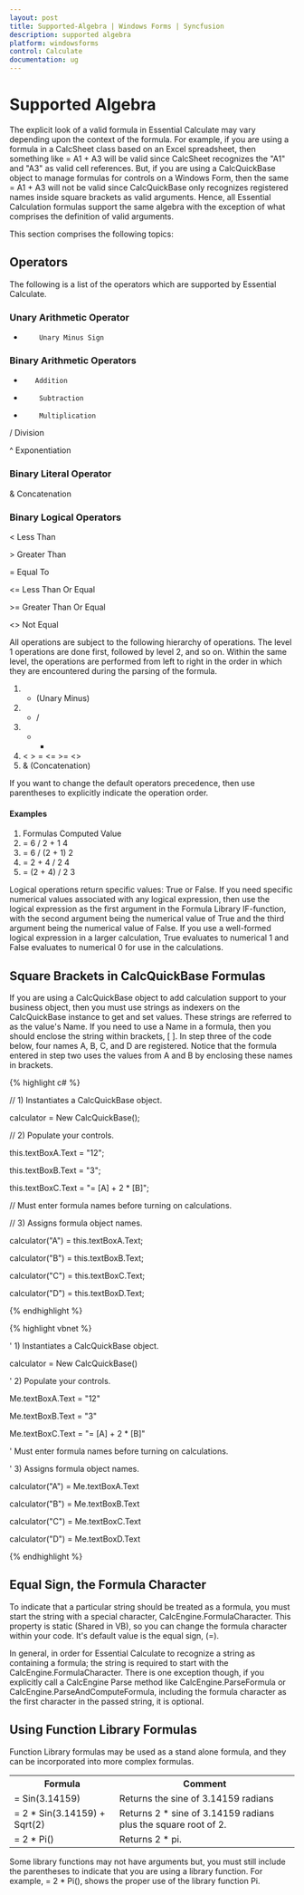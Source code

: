 ```yaml
---
layout: post
title: Supported-Algebra | Windows Forms | Syncfusion
description: supported algebra
platform: windowsforms
control: Calculate
documentation: ug
---
```


# Supported Algebra

The explicit look of a valid formula in Essential Calculate may vary depending upon the context of the formula. For example, if you are using a formula in a CalcSheet class based on an Excel spreadsheet, then something like = A1 + A3 will be valid since CalcSheet recognizes the "A1" and "A3" as valid cell references. But, if you are using a CalcQuickBase object to manage formulas for controls on a Windows Form, then the same = A1 + A3 will not be valid since CalcQuickBase only recognizes registered names inside square brackets as valid arguments. Hence, all Essential Calculation formulas support the same algebra with the exception of what comprises the definition of valid arguments.

This section comprises the following topics:

## Operators

The following is a list of the operators which are supported by Essential Calculate.



### Unary Arithmetic Operator

-         Unary Minus Sign



### Binary Arithmetic Operators

+        Addition

-         Subtraction

*         Multiplication

/         Division

^        Exponentiation



### Binary Literal Operator

&        Concatenation



### Binary Logical Operators

<        Less Than 

&gt;        Greater Than

=         Equal To

<=       Less Than Or Equal

&gt;=       Greater Than Or Equal

<>       Not Equal



All operations are subject to the following hierarchy of operations. The level 1 operations are done first, followed by level 2, and so on. Within the same level, the operations are performed from left to right in the order in which they are encountered during the parsing of the formula.



1. - (Unary Minus)
2. *    /
3. +    -
4. <   >    =    <=    >=    <>
5. & (Concatenation)



If you want to change the default operators precedence, then use parentheses to explicitly indicate the operation order.



#### Examples



1. Formulas                Computed Value
2. = 6 / 2 + 1                     4
3. = 6 / (2 + 1)                   2
4. = 2 + 4 / 2                     4
5. = (2 + 4) / 2                   3



Logical operations return specific values: True or False. If you need specific numerical values associated with any logical expression, then use the logical expression as the first argument in the Formula Library IF-function, with the second argument being the numerical value of True and the third argument being the numerical value of False. If you use a well-formed logical expression in a larger calculation, True evaluates to numerical 1 and False evaluates to numerical 0 for use in the calculations.

## Square Brackets in CalcQuickBase Formulas

If you are using a CalcQuickBase object to add calculation support to your business object, then you must use strings as indexers on the CalcQuickBase instance to get and set values. These strings are referred to as the value's Name. If you need to use a Name in a formula, then you should enclose the string within brackets, [ ]. In step three of the code below, four names A, B, C, and D are registered. Notice that the formula entered in step two uses the values from A and B by enclosing these names in brackets.




{% highlight c# %}

// 1) Instantiates a CalcQuickBase object.

calculator = New CalcQuickBase();



// 2) Populate your controls.

this.textBoxA.Text = "12";

this.textBoxB.Text = "3";

this.textBoxC.Text = "= [A] + 2 * [B]";



// Must enter formula names before turning on calculations.

// 3) Assigns formula object names.

calculator("A") = this.textBoxA.Text;

calculator("B") = this.textBoxB.Text;

calculator("C") = this.textBoxC.Text;

calculator("D") = this.textBoxD.Text;

{% endhighlight %}

{% highlight vbnet %}

' 1) Instantiates a CalcQuickBase object.

calculator = New CalcQuickBase()



' 2) Populate your controls.

Me.textBoxA.Text = "12"

Me.textBoxB.Text = "3"

Me.textBoxC.Text = "= [A] + 2 * [B]"    



' Must enter formula names before turning on calculations.

' 3) Assigns formula object names.

calculator("A") = Me.textBoxA.Text

calculator("B") = Me.textBoxB.Text

calculator("C") = Me.textBoxC.Text

calculator("D") = Me.textBoxD.Text

{% endhighlight %}


## Equal Sign, the Formula Character

To indicate that a particular string should be treated as a formula, you must start the string with a special character, CalcEngine.FormulaCharacter. This property is static (Shared in VB), so you can change the formula character within your code. It's default value is the equal sign, (=).

In general, in order for Essential Calculate to recognize a string as containing a formula; the string is required to start with the CalcEngine.FormulaCharacter. There is one exception though, if you explicitly call a CalcEngine Parse method like CalcEngine.ParseFormula or CalcEngine.ParseAndComputeFormula, including the formula character as the first character in the passed string, it is optional.

## Using Function Library Formulas

Function Library formulas may be used as a stand alone formula, and they can be incorporated into more complex formulas.



<table>
<tr>
<th>
Formula</th><th>
Comment</th></tr>
<tr>
<td>
= Sin(3.14159)</td><td>
Returns the sine of 3.14159 radians</td></tr>
<tr>
<td>
= 2 * Sin(3.14159) + Sqrt(2)      </td><td>
Returns 2 * sine of 3.14159 radians plus the square root of 2.</td></tr>
<tr>
<td>
  = 2 * Pi()       </td><td>
 Returns 2 * pi.</td></tr>
</table>


Some library functions may not have arguments but, you must still include the parentheses to indicate that you are using a library function. For example, = 2 * Pi(), shows the proper use of the library function Pi.